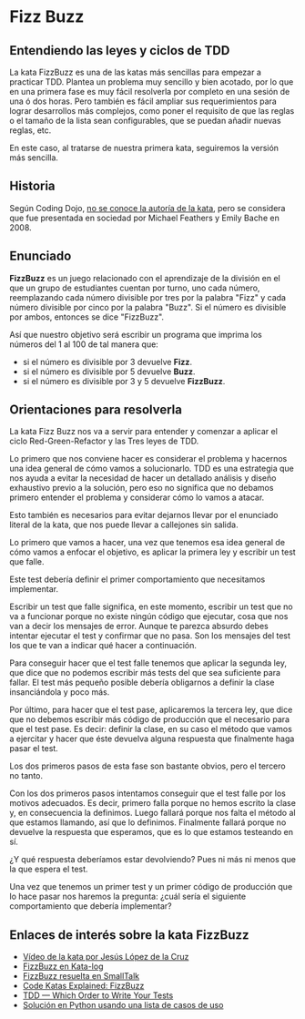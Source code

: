 # Fizz Buzz

## Entendiendo las leyes y ciclos de TDD

La kata FizzBuzz es una de las katas más sencillas para empezar a practicar TDD. Plantea un problema muy sencillo y bien acotado, por lo que en una primera fase es muy fácil resolverla por completo en una sesión de una ó dos horas. Pero también es fácil ampliar sus requerimientos para lograr desarrollos más complejos, como poner el requisito de que las reglas o el tamaño de la lista sean configurables, que se puedan añadir nuevas reglas, etc.

En este caso, al tratarse de nuestra primera kata, seguiremos la versión más sencilla.

## Historia

Según Coding Dojo, [no se conoce la autoría de la kata](http://codingdojo.org/kata/FizzBuzz/), pero se considera que fue presentada en sociedad por Michael Feathers y Emily Bache en 2008.

## Enunciado

**FizzBuzz** es un juego relacionado con el aprendizaje de la división en el que un grupo de estudiantes cuentan por turno, uno cada número, reemplazando cada número divisible por tres por la palabra "Fizz" y cada número divisible por cinco por la palabra "Buzz". Si el número es divisible por ambos, entonces se dice "FizzBuzz".

Así que nuestro objetivo será escribir un programa que imprima los números del 1 al 100 de tal manera que:

* si el número es divisible por 3 devuelve **Fizz**.
* si el número es divisible por 5 devuelve **Buzz**.
* si el número es divisible por 3 y 5 devuelve **FizzBuzz**.

## Orientaciones para resolverla

La kata Fizz Buzz nos va a servir para entender y comenzar a aplicar el ciclo Red-Green-Refactor y las Tres leyes de TDD.

Lo primero que nos conviene hacer es considerar el problema y hacernos una idea general de cómo vamos a solucionarlo. TDD es una estrategia que nos ayuda a evitar la necesidad de hacer un detallado análisis y diseño exhaustivo previo a la solución, pero eso no significa que no debamos primero entender el problema y considerar cómo lo vamos a atacar.

Esto también es necesarios para evitar dejarnos llevar por el enunciado literal de la kata, que nos puede llevar a callejones sin salida.

Lo primero que vamos a hacer, una vez que tenemos esa idea general de cómo vamos a enfocar el objetivo, es aplicar la primera ley y escribir un test que falle.

Este test debería definir el primer comportamiento que necesitamos implementar.

Escribir un test que falle significa, en este momento, escribir un test que no va a funcionar porque no existe ningún código que ejecutar, cosa que nos van a decir los mensajes de error. Aunque te parezca absurdo debes intentar ejecutar el test y confirmar que no pasa. Son los mensajes del test los que te van a indicar qué hacer a continuación.

Para conseguir hacer que el test falle tenemos que aplicar la segunda ley, que dice que no podemos escribir más tests del que sea suficiente para fallar. El test más pequeño posible debería obligarnos a definir la clase insanciándola y poco más.

Por último, para hacer que el test pase, aplicaremos la tercera ley, que dice que no debemos escribir más código de producción que el necesario para que el test pase. Es decir: definir la clase, en su caso el método que vamos a ejercitar y hacer que éste devuelva alguna respuesta que finalmente haga pasar el test.

Los dos primeros pasos de esta fase son bastante obvios, pero el tercero no tanto.

Con los dos primeros pasos intentamos conseguir que el test falle por los motivos adecuados. Es decir, primero falla porque no hemos escrito la clase y, en consecuencia la definimos. Luego fallará porque nos falta el método al que estamos llamando, así que lo definimos. Finalmente fallará porque no devuelve la respuesta que esperamos, que es lo que estamos testeando en sí.

¿Y qué respuesta deberíamos estar devolviendo? Pues ni más ni menos que la que espera el test.

Una vez que tenemos un primer test y un primer código de producción que lo hace pasar nos haremos la pregunta: ¿cuál sería el siguiente comportamiento que debería implementar?

## Enlaces de interés sobre la kata FizzBuzz

* [Vídeo de la kata por Jesús López de la Cruz](https://jesuslc.com/2016/02/17/kata-fizzbuzz/)
* [FizzBuzz en Kata-log](https://kata-log.rocks/fizz-buzz-kata)
* [FizzBuzz resuelta en SmallTalk](https://www.youtube.com/watch?v=BV86r2k6QI8)
* [Code Katas Explained: FizzBuzz](https://www.youtube.com/watch?v=JyRouDwzCoo)
* [TDD — Which Order to Write Your Tests](https://cloudnative.ly/which-order-to-write-your-tests-7ea2937761a1)
* [Solución en Python usando una lista de casos de uso](https://www.linkedin.com/learning/unit-testing-and-test-driven-development-in-python/example-tdd-session-the-fizzbuzz-kata)
